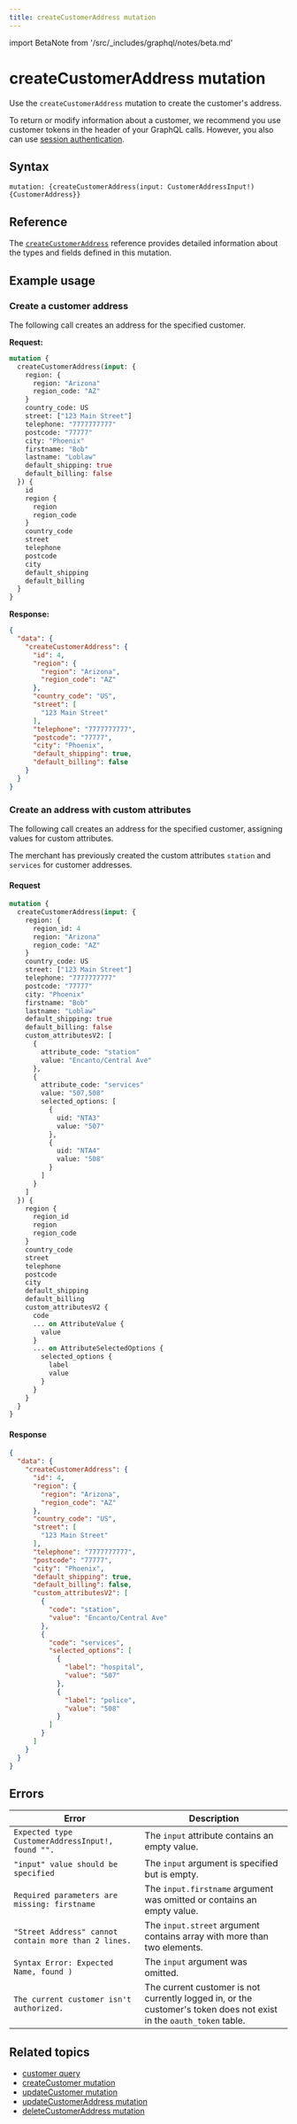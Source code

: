 ```yaml
---
title: createCustomerAddress mutation
---
```


import BetaNote from '/src/_includes/graphql/notes/beta.md'

# createCustomerAddress mutation

Use the `createCustomerAddress` mutation to create the customer's address.

To return or modify information about a customer, we recommend you use customer tokens in the header of your GraphQL calls. However, you also can use [session authentication](https://developer.adobe.com/commerce/webapi/get-started/authentication/gs-authentication-session).

## Syntax

`mutation: {createCustomerAddress(input: CustomerAddressInput!) {CustomerAddress}}`

## Reference

The [`createCustomerAddress`](https://developer.adobe.com/commerce/webapi/graphql-api/index.html#mutation-createCustomerAddress) reference provides detailed information about the types and fields defined in this mutation.

## Example usage

### Create a customer address

The following call creates an address for the specified customer.

**Request:**

```graphql
mutation {
  createCustomerAddress(input: {
    region: {
      region: "Arizona"
      region_code: "AZ"
    }
    country_code: US
    street: ["123 Main Street"]
    telephone: "7777777777"
    postcode: "77777"
    city: "Phoenix"
    firstname: "Bob"
    lastname: "Loblaw"
    default_shipping: true
    default_billing: false
  }) {
    id
    region {
      region
      region_code
    }
    country_code
    street
    telephone
    postcode
    city
    default_shipping
    default_billing
  }
}
```

**Response:**

```json
{
  "data": {
    "createCustomerAddress": {
      "id": 4,
      "region": {
        "region": "Arizona",
        "region_code": "AZ"
      },
      "country_code": "US",
      "street": [
        "123 Main Street"
      ],
      "telephone": "7777777777",
      "postcode": "77777",
      "city": "Phoenix",
      "default_shipping": true,
      "default_billing": false
    }
  }
}
```

### Create an address with custom attributes

<BetaNote />

The following call creates an address for the specified customer, assigning values for custom attributes.

The merchant has previously created the custom attributes `station` and `services` for customer addresses.

#### Request

```graphql
mutation {
  createCustomerAddress(input: {
    region: {
      region_id: 4
      region: "Arizona"
      region_code: "AZ"
    }
    country_code: US
    street: ["123 Main Street"]
    telephone: "7777777777"
    postcode: "77777"
    city: "Phoenix"
    firstname: "Bob"
    lastname: "Loblaw"
    default_shipping: true
    default_billing: false
    custom_attributesV2: [
      {
        attribute_code: "station"
        value: "Encanto/Central Ave"
      },
      {
        attribute_code: "services"
        value: "507,508"
        selected_options: [
          {
            uid: "NTA3"
            value: "507"
          },
          {
            uid: "NTA4"
            value: "508"
          }
        ]
      }
    ]
  }) {
    region {
      region_id
      region
      region_code
    }
    country_code
    street
    telephone
    postcode
    city
    default_shipping
    default_billing
    custom_attributesV2 {
      code
      ... on AttributeValue {
        value
      }
      ... on AttributeSelectedOptions {
        selected_options {
          label
          value
        }
      }
    }
  }
}
```

#### Response

```json
{
  "data": {
    "createCustomerAddress": {
      "id": 4,
      "region": {
        "region": "Arizona",
        "region_code": "AZ"
      },
      "country_code": "US",
      "street": [
        "123 Main Street"
      ],
      "telephone": "7777777777",
      "postcode": "77777",
      "city": "Phoenix",
      "default_shipping": true,
      "default_billing": false,
      "custom_attributesV2": [
        {
          "code": "station",
          "value": "Encanto/Central Ave"
        },
        {
          "code": "services",
          "selected_options": [
            {
              "label": "hospital",
              "value": "507"
            },
            {
              "label": "police",
              "value": "508"
            }
          ]
        }
      ]
    }
  }
}
```

## Errors

Error | Description
--- | ---
`Expected type CustomerAddressInput!, found "".` | The `input` attribute contains an empty value.
`"input" value should be specified` | The `input` argument is specified but is empty.
`Required parameters are missing: firstname` | The `input.firstname` argument was omitted or contains an empty value.
`"Street Address" cannot contain more than 2 lines.` | The `input.street` argument contains array with more than two elements.
`Syntax Error: Expected Name, found )` | The `input` argument was omitted.
`The current customer isn't authorized.` | The current customer is not currently logged in, or the customer's token does not exist in the `oauth_token` table.

## Related topics

*  [customer query](../queries/customer.md)
*  [createCustomer mutation](create.md)
*  [updateCustomer mutation](update.md)
*  [updateCustomerAddress mutation](update-address.md)
*  [deleteCustomerAddress mutation](delete-address.md)
